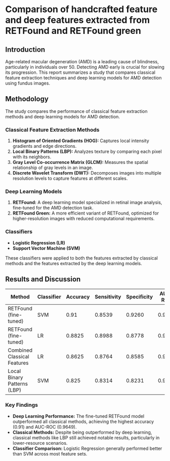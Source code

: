 # Comparison of handcrafted feature and deep features extracted from RETFound and RETFound green

## Introduction

Age-related macular degeneration (AMD) is a leading cause of blindness, particularly in individuals over 50. Detecting AMD early is crucial for slowing its progression. This report summarizes a study that compares classical feature extraction techniques and deep learning models for AMD detection using fundus images.

## Methodology

The study compares the performance of classical feature extraction methods and deep learning models for AMD detection.

### Classical Feature Extraction Methods

1. **Histogram of Oriented Gradients (HOG):** Captures local intensity gradients and edge directions.
2. **Local Binary Patterns (LBP):** Analyzes texture by comparing each pixel with its neighbors.
3. **Gray Level Co-occurrence Matrix (GLCM):** Measures the spatial relationship of gray levels in an image.
4. **Discrete Wavelet Transform (DWT):** Decomposes images into multiple resolution levels to capture features at different scales.

### Deep Learning Models

1. **RETFound:** A deep learning model specialized in retinal image analysis, fine-tuned for the AMD detection task.
2. **RETFound Green:** A more efficient variant of RETFound, optimized for higher-resolution images with reduced computational requirements.

### Classifiers

- **Logistic Regression (LR)**
- **Support Vector Machine (SVM)**

These classifiers were applied to both the features extracted by classical methods and the features extracted by the deep learning models.

## Results and Discussion

| Method                       | Classifier | Accuracy | Sensitivity | Specificity | AUC-ROC |
|------------------------------|------------|----------|-------------|-------------|---------|
| RETFound (fine-tuned)        | SVM        | 0.91     | 0.8539      | 0.9260      | 0.9649  |
| RETFound (fine-tuned)        | LR         | 0.8825   | 0.8988      | 0.8778      | 0.9614  |
| Combined Classical Features  | LR         | 0.8625   | 0.8764      | 0.8585      | 0.9160  |
| Local Binary Patterns (LBP)  | SVM        | 0.825    | 0.8314      | 0.8231      | 0.9030  |

### Key Findings

- **Deep Learning Performance:** The fine-tuned RETFound model outperformed all classical methods, achieving the highest accuracy (0.91) and AUC-ROC (0.9649).
- **Classical Methods:** Despite being outperformed by deep learning, classical methods like LBP still achieved notable results, particularly in lower-resource scenarios.
- **Classifier Comparison:** Logistic Regression generally performed better than SVM across most feature sets.

